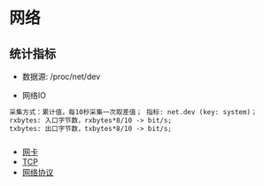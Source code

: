 # 网络


## 统计指标
* 数据源: /proc/net/dev

* 网络IO
```md
采集方式：累计值，每10秒采集一次取差值； 指标: net.dev (key: system)；
rxbytes: 入口字节数，rxbytes*8/10 -> bit/s;
txbytes: 出口字节数，txbytes*8/10 -> bit/s;
```

### 
* [网卡](network-card.md)
* [TCP](TCP.md)
* [网络协议](network-protocol.md)